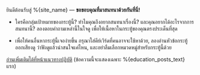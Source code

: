 ยินดีต้อนรับสู่ %{site_name} — **ขอขอบคุณที่มาสนทนาด้วยกันที่นี่!**

- ใครคือกลุ่มเป้าหมายของกระทู้นี้? ทำไมคุณถึงอยากสนทนาเรื่องนี้? และคุณอยากได้อะไรจากการสนทนานี้? ลองตอบคำถามเหล่านี้ในใจดู เพื่อให้เนื้อหาในกระทู้ของคุณตรงประเด็นที่สุด

- เพื่อให้คนอื่นหากระทู้นี้เจอง่ายขึ้น กรุณาใส่คีย์เวิร์ดที่คนอาจจะใช้หาด้วย, ลองอ่านหัวข้อกระทู้ออกเสียงดู ว่าฟังดูแล้วน่าสนใจแค่ไหน, และอย่าลืมเลือกหมวดหมู่สำหรับกระทู้นี้ด้วย 

[อ่านเพิ่มเติมได้ที่หน้าแนวทางปฏิบัติ](/guidelines) (ข้อความนี้จะแสดงเฉพาะ %{education_posts_text} แรก)
